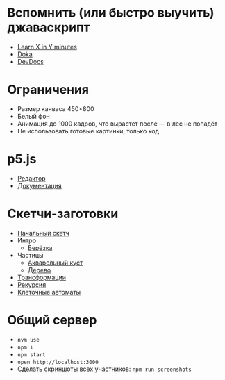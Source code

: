 # Вспомнить (или быстро выучить) джаваскрипт
- [Learn X in Y minutes](https://learnxinyminutes.com/docs/ru-ru/javascript-ru)
- [Doka](https://doka.guide/js/)
- [DevDocs](https://devdocs.io/javascript)

# Ограничения
- Размер канваса 450×800
- Белый фон
- Анимация до 1000 кадров, что вырастет после — в лес не попадёт
- Не использовать готовые картинки, только код

# p5.js
- [Редактор](https://editor.p5js.org/illus0r/sketches/xYPs1T6v8)
- [Документация](https://p5js.org/reference/)

# Скетчи-заготовки
- [Начальный скетч](https://editor.p5js.org/illus0r/sketches/xYPs1T6v8)
- Интро
  - [Берёзка](https://editor.p5js.org/illus0r/sketches/QrRydeTCo)
- Частицы
  - [Акварельный куст](https://editor.p5js.org/illus0r/sketches/vR3rwoh16)
  - [Дерево](https://editor.p5js.org/illus0r/sketches/V-23MEDQl)
- [Трансформации](https://editor.p5js.org/illus0r/sketches/HIbtKrXpR)
- [Рекурсия](https://editor.p5js.org/illus0r/sketches/BuH3lHnjP)
- [Клеточные автоматы](https://editor.p5js.org/illus0r/sketches/T9CWqCJb7)

# Общий сервер

- `nvm use`
- `npm i`
- `npm start`
- `open http://localhost:3000`
- Сделать скриншоты всех участников: `npm run screenshots`

